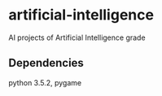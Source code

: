# artificial-intelligence
AI projects of Artificial Intelligence grade

## Dependencies
python 3.5.2, pygame
